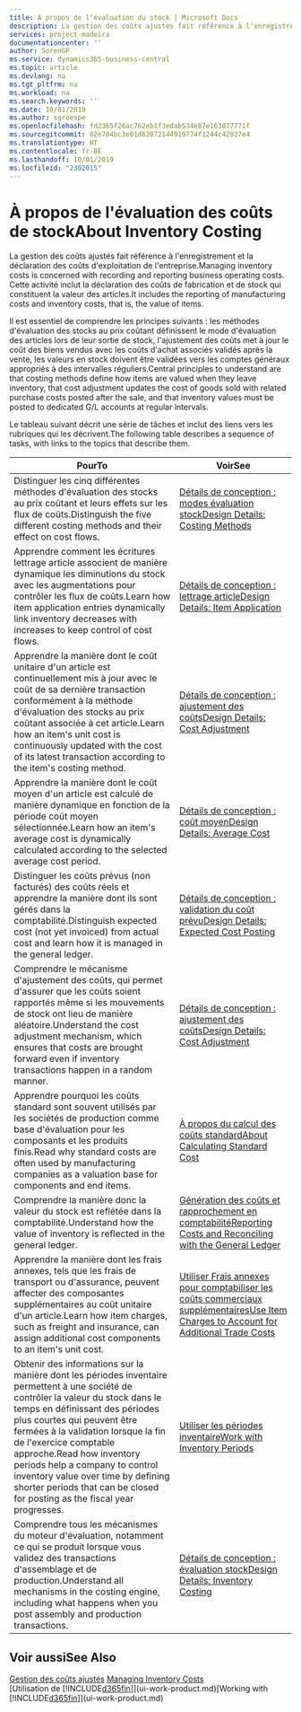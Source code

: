 ```yaml
---
title: À propos de l'évaluation du stock | Microsoft Docs
description: La gestion des coûts ajustés fait référence à l'enregistrement et la déclaration des coûts d'exploitation de l'entreprise. Cette activité inclut la déclaration des coûts de fabrication et de stock qui constituent la valeur des articles.
services: project-madeira
documentationcenter: ''
author: SorenGP
ms.service: dynamics365-business-central
ms.topic: article
ms.devlang: na
ms.tgt_pltfrm: na
ms.workload: na
ms.search.keywords: ''
ms.date: 10/01/2019
ms.author: sgroespe
ms.openlocfilehash: fd2365f26ac762eb1f3edab534e87e163077771f
ms.sourcegitcommit: 02e704bc3e01d62072144919774f1244c42827e4
ms.translationtype: HT
ms.contentlocale: fr-BE
ms.lasthandoff: 10/01/2019
ms.locfileid: "2302015"
---
```

# <a name="about-inventory-costing"></a><span data-ttu-id="e9c59-104">À propos de l'évaluation des coûts de stock</span><span class="sxs-lookup"><span data-stu-id="e9c59-104">About Inventory Costing</span></span>
<span data-ttu-id="e9c59-105">La gestion des coûts ajustés fait référence à l'enregistrement et la déclaration des coûts d'exploitation de l'entreprise.</span><span class="sxs-lookup"><span data-stu-id="e9c59-105">Managing inventory costs is concerned with recording and reporting business operating costs.</span></span> <span data-ttu-id="e9c59-106">Cette activité inclut la déclaration des coûts de fabrication et de stock qui constituent la valeur des articles.</span><span class="sxs-lookup"><span data-stu-id="e9c59-106">It includes the reporting of manufacturing costs and inventory costs, that is, the value of items.</span></span>  

 <span data-ttu-id="e9c59-107">Il est essentiel de comprendre les principes suivants : les méthodes d'évaluation des stocks au prix coûtant définissent le mode d'évaluation des articles lors de leur sortie de stock, l'ajustement des coûts met à jour le coût des biens vendus avec les coûts d'achat associés validés après la vente, les valeurs en stock doivent être validées vers les comptes généraux appropriés à des intervalles réguliers.</span><span class="sxs-lookup"><span data-stu-id="e9c59-107">Central principles to understand are that costing methods define how items are valued when they leave inventory, that cost adjustment updates the cost of goods sold with related purchase costs posted after the sale, and that inventory values must be posted to dedicated G/L accounts at regular intervals.</span></span>  

 <span data-ttu-id="e9c59-108">Le tableau suivant décrit une série de tâches et inclut des liens vers les rubriques qui les décrivent.</span><span class="sxs-lookup"><span data-stu-id="e9c59-108">The following table describes a sequence of tasks, with links to the topics that describe them.</span></span>   

|<span data-ttu-id="e9c59-109">**Pour**</span><span class="sxs-lookup"><span data-stu-id="e9c59-109">**To**</span></span>|<span data-ttu-id="e9c59-110">**Voir**</span><span class="sxs-lookup"><span data-stu-id="e9c59-110">**See**</span></span>|  
|------------|-------------|  
|<span data-ttu-id="e9c59-111">Distinguer les cinq différentes méthodes d'évaluation des stocks au prix coûtant et leurs effets sur les flux de coûts.</span><span class="sxs-lookup"><span data-stu-id="e9c59-111">Distinguish the five different costing methods and their effect on cost flows.</span></span>|[<span data-ttu-id="e9c59-112">Détails de conception : modes évaluation stock</span><span class="sxs-lookup"><span data-stu-id="e9c59-112">Design Details: Costing Methods</span></span>](design-details-costing-methods.md)|  
|<span data-ttu-id="e9c59-113">Apprendre comment les écritures lettrage article associent de manière dynamique les diminutions du stock avec les augmentations pour contrôler les flux de coûts.</span><span class="sxs-lookup"><span data-stu-id="e9c59-113">Learn how item application entries dynamically link inventory decreases with increases to keep control of cost flows.</span></span>|[<span data-ttu-id="e9c59-114">Détails de conception : lettrage article</span><span class="sxs-lookup"><span data-stu-id="e9c59-114">Design Details: Item Application</span></span>](design-details-item-application.md)|  
|<span data-ttu-id="e9c59-115">Apprendre la manière dont le coût unitaire d'un article est continuellement mis à jour avec le coût de sa dernière transaction conformément à la méthode d'évaluation des stocks au prix coûtant associée à cet article.</span><span class="sxs-lookup"><span data-stu-id="e9c59-115">Learn how an item's unit cost is continuously updated with the cost of its latest transaction according to the item's costing method.</span></span>|[<span data-ttu-id="e9c59-116">Détails de conception : ajustement des coûts</span><span class="sxs-lookup"><span data-stu-id="e9c59-116">Design Details: Cost Adjustment</span></span>](design-details-cost-adjustment.md)|  
|<span data-ttu-id="e9c59-117">Apprendre la manière dont le coût moyen d'un article est calculé de manière dynamique en fonction de la période coût moyen sélectionnée.</span><span class="sxs-lookup"><span data-stu-id="e9c59-117">Learn how an item's average cost is dynamically calculated according to the selected average cost period.</span></span>|[<span data-ttu-id="e9c59-118">Détails de conception : coût moyen</span><span class="sxs-lookup"><span data-stu-id="e9c59-118">Design Details: Average Cost</span></span>](design-details-average-cost.md)|  
|<span data-ttu-id="e9c59-119">Distinguer les coûts prévus (non facturés) des coûts réels et apprendre la manière dont ils sont gérés dans la comptabilité.</span><span class="sxs-lookup"><span data-stu-id="e9c59-119">Distinguish expected cost (not yet invoiced) from actual cost and learn how it is managed in the general ledger.</span></span>|[<span data-ttu-id="e9c59-120">Détails de conception : validation du coût prévu</span><span class="sxs-lookup"><span data-stu-id="e9c59-120">Design Details: Expected Cost Posting</span></span>](design-details-expected-cost-posting.md)|  
|<span data-ttu-id="e9c59-121">Comprendre le mécanisme d'ajustement des coûts, qui permet d'assurer que les coûts soient rapportés même si les mouvements de stock ont lieu de manière aléatoire.</span><span class="sxs-lookup"><span data-stu-id="e9c59-121">Understand the cost adjustment mechanism, which ensures that costs are brought forward even if inventory transactions happen in a random manner.</span></span>|[<span data-ttu-id="e9c59-122">Détails de conception : ajustement des coûts</span><span class="sxs-lookup"><span data-stu-id="e9c59-122">Design Details: Cost Adjustment</span></span>](design-details-cost-adjustment.md)|  
|<span data-ttu-id="e9c59-123">Apprendre pourquoi les coûts standard sont souvent utilisés par les sociétés de production comme base d'évaluation pour les composants et les produits finis.</span><span class="sxs-lookup"><span data-stu-id="e9c59-123">Read why standard costs are often used by manufacturing companies as a valuation base for components and end items.</span></span>|[<span data-ttu-id="e9c59-124">À propos du calcul des coûts standard</span><span class="sxs-lookup"><span data-stu-id="e9c59-124">About Calculating Standard Cost</span></span>](finance-about-calculating-standard-cost.md)|  
|<span data-ttu-id="e9c59-125">Comprendre la manière donc la valeur du stock est reflétée dans la comptabilité.</span><span class="sxs-lookup"><span data-stu-id="e9c59-125">Understand how the value of inventory is reflected in the general ledger.</span></span>|[<span data-ttu-id="e9c59-126">Génération des coûts et rapprochement en comptabilité</span><span class="sxs-lookup"><span data-stu-id="e9c59-126">Reporting Costs and Reconciling with the General Ledger</span></span>](finance-report-costs-and-reconcile-with-the-general-ledger.md)|  
|<span data-ttu-id="e9c59-127">Apprendre la manière dont les frais annexes, tels que les frais de transport ou d'assurance, peuvent affecter des composantes supplémentaires au coût unitaire d'un article.</span><span class="sxs-lookup"><span data-stu-id="e9c59-127">Learn how item charges, such as freight and insurance, can assign additional cost components to an item's unit cost.</span></span>|[<span data-ttu-id="e9c59-128">Utiliser Frais annexes pour comptabiliser les coûts commerciaux supplémentaires</span><span class="sxs-lookup"><span data-stu-id="e9c59-128">Use Item Charges to Account for Additional Trade Costs</span></span>](payables-how-assign-item-charges.md)|  
|<span data-ttu-id="e9c59-129">Obtenir des informations sur la manière dont les périodes inventaire permettent à une société de contrôler la valeur du stock dans le temps en définissant des périodes plus courtes qui peuvent être fermées à la validation lorsque la fin de l'exercice comptable approche.</span><span class="sxs-lookup"><span data-stu-id="e9c59-129">Read how inventory periods help a company to control inventory value over time by defining shorter periods that can be closed for posting as the fiscal year progresses.</span></span>|[<span data-ttu-id="e9c59-130">Utiliser les périodes inventaire</span><span class="sxs-lookup"><span data-stu-id="e9c59-130">Work with Inventory Periods</span></span>](finance-how-to-work-with-inventory-periods.md)|  
|<span data-ttu-id="e9c59-131">Comprendre tous les mécanismes du moteur d'évaluation, notamment ce qui se produit lorsque vous validez des transactions d'assemblage et de production.</span><span class="sxs-lookup"><span data-stu-id="e9c59-131">Understand all mechanisms in the costing engine, including what happens when you post assembly and production transactions.</span></span>|[<span data-ttu-id="e9c59-132">Détails de conception : évaluation stock</span><span class="sxs-lookup"><span data-stu-id="e9c59-132">Design Details: Inventory Costing</span></span>](design-details-inventory-costing.md)|

## <a name="see-also"></a><span data-ttu-id="e9c59-133">Voir aussi</span><span class="sxs-lookup"><span data-stu-id="e9c59-133">See Also</span></span>
<span data-ttu-id="e9c59-134">[Gestion des coûts ajustés](finance-manage-inventory-costs.md)  </span><span class="sxs-lookup"><span data-stu-id="e9c59-134">[Managing Inventory Costs](finance-manage-inventory-costs.md)  </span></span>  
<span data-ttu-id="e9c59-135">[Utilisation de [!INCLUDE[d365fin](includes/d365fin_md.md)]](ui-work-product.md)</span><span class="sxs-lookup"><span data-stu-id="e9c59-135">[Working with [!INCLUDE[d365fin](includes/d365fin_md.md)]](ui-work-product.md)</span></span>
